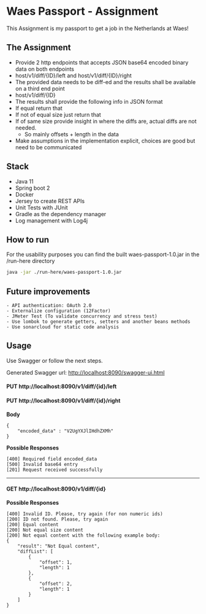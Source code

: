# Waes Passport - Assignment
This Assignment is my passport to get a job in the Netherlands at Waes!

## The Assignment
- Provide 2 http endpoints that accepts JSON base64 encoded binary data on both endpoints
 - host/v1/diff/{ID}/left and host/v1/diff/{ID}/right
- The provided data needs to be diff-ed and the results shall be available on a third end point
 - host/v1/diff/{ID}
- The results shall provide the following info in JSON format
 - If equal return that
 - If not of equal size just return that
 - If of same size provide insight in where the diffs are, actual diffs are not needed.
   - So mainly offsets + length in the data
- Make assumptions in the implementation explicit, choices are good but need to be
communicated


## Stack
- Java 11
- Spring boot 2
- Docker
- Jersey to create REST APIs
- Unit Tests with JUnit
- Gradle as the dependency manager
- Log management with Log4j

## How to run
For the usability purposes you can find the built waes-passport-1.0.jar in the /run-here directory

```bash
java -jar ./run-here/waes-passport-1.0.jar
```

## Future improvements
```
- API authentication: OAuth 2.0
- Externalize configuration (12Factor)
- JMeter Test (To validate concurrency and stress test)
- Use lombok to generate getters, setters and another beans methods
- Use sonarcloud for static code analysis
```

## Usage

Use Swagger or follow the next steps.

Generated Swagger url: [http://localhost:8090/swagger-ui.html](http://localhost:8090/swagger-ui.html)

#### PUT http://localhost:8090/v1/diff/{id}/left 
#### PUT http://localhost:8090/v1/diff/{id}/right

**Body**
```
{
	"encoded_data" : "V2UgYXJlIHdhZXMh"
}
```
**Possible Responses**

```
[400] Required field encoded_data
[500] Invalid base64 entry
[201] Request received successfully
```
___

#### GET http://localhost:8090/v1/diff/{id}

**Possible Responses**

```
[400] Invalid ID. Please, try again (for non numeric ids)
[200] ID not found. Please, try again
[200] Equal content
[200] Not equal size content
[200] Not equal content with the following example body:
{
    "result": "Not Equal content",
    "diffList": [
        {
            "offset": 1,
            "length": 1
        },
        {
            "offset": 2,
            "length": 1
        }
    ]
}
```
